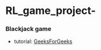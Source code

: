 # RL_game_project-

### Blackjack game 
- tutorial: [GeeksForGeeks](https://www.geeksforgeeks.org/blackjack-console-game-using-python/)

